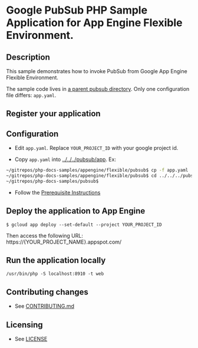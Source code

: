 # Google PubSub PHP Sample Application for App Engine Flexible Environment.

## Description

This sample demonstrates how to invoke PubSub from Google App Engine Flexible
Environment.

The sample code lives in [a parent pubsub directory](../../../pubsub/app).
Only one configuration file differs: `app.yaml`.

## Register your application

## Configuration

- Edit `app.yaml`.  Replace `YOUR_PROJECT_ID` with your google project id.

- Copy `app.yaml` into [../../../pubsub/app](../../../pubsub/app).  Ex:
```sh
~/gitrepos/php-docs-samples/appengine/flexible/pubsub$ cp -f app.yaml ../../../pubsub/app
~/gitrepos/php-docs-samples/appengine/flexible/pubsub$ cd ../../../pubsub/app
~/gitrepos/php-docs-samples/pubsub$
```

- Follow the [Prerequisite Instructions](../../../pubsub/app/README.md#prerequisites)

## Deploy the application to App Engine

```
$ gcloud app deploy --set-default --project YOUR_PROJECT_ID
```

Then access the following URL:
  https://{YOUR_PROJECT_NAME}.appspot.com/

## Run the application locally

```
/usr/bin/php -S localhost:8910 -t web
```

## Contributing changes

* See [CONTRIBUTING.md](../../../CONTRIBUTING.md)

## Licensing

* See [LICENSE](../../../LICENSE)


